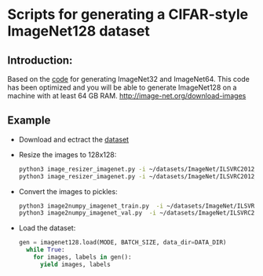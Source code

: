 # Scripts for generating a CIFAR-style ImageNet128 dataset

## Introduction:
Based on the [code](https://github.com/PatrykChrabaszcz/Imagenet32_Scripts) for generating ImageNet32 and ImageNet64. This code has been optimized and you will be able to generate ImageNet128 on a machine with at least 64 GB RAM.
http://image-net.org/download-images

## Example
- Download and ectract the [dataset](http://www.image-net.org/challenges/LSVRC/2012/nonpub-downloads)
- Resize the images to 128x128:
  ```sh
  python3 image_resizer_imagenet.py -i ~/datasets/ImageNet/ILSVRC2012_img_train -o ~/datasets/ImageNet/ILSVRC2012_img_train_128
  python3 image_resizer_imagenet.py -i ~/datasets/ImageNet/ILSVRC2012_img_val -o ~/datasets/ImageNet/ILSVRC2012_img_val_128
  ```

- Convert the images to pickles:
  ```sh
  python3 image2numpy_imagenet_train.py  -i ~/datasets/ImageNet/ILSVRC2012_img_train_128/box -o ~/datasets/ImageNet128
  python3 image2numpy_imagenet_val.py  -i ~/datasets/ImageNet/ILSVRC2012_img_val_128/box -o ~/datasets/ImageNet128
  ```
- Load the dataset:
  ```py
  gen = imagenet128.load(MODE, BATCH_SIZE, data_dir=DATA_DIR)
    while True:
      for images, labels in gen():
        yield images, labels
  ```

